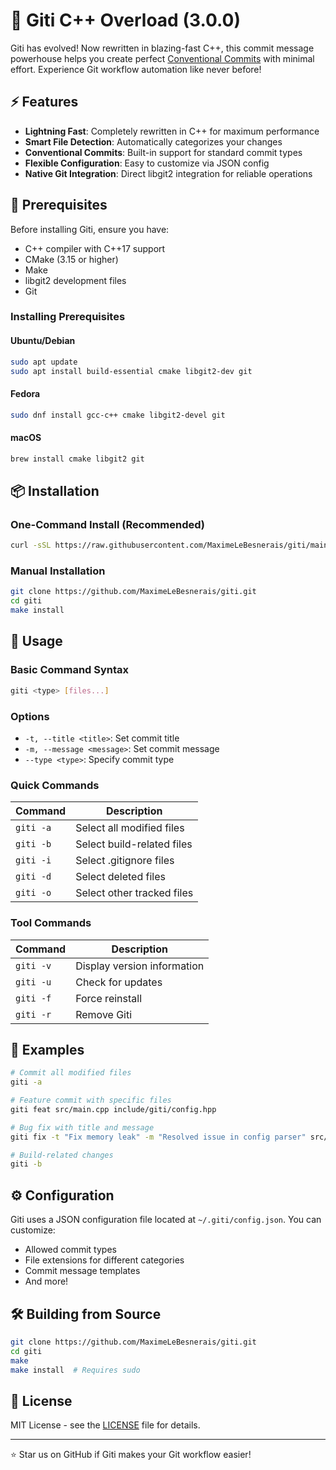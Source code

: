 # 🚀 Giti C++ Overload (3.0.0)

Giti has evolved! Now rewritten in blazing-fast C++, this commit message powerhouse helps you create perfect [Conventional Commits](https://www.conventionalcommits.org/en/v1.0.0/) with minimal effort. Experience Git workflow automation like never before!

## ⚡ Features

- **Lightning Fast**: Completely rewritten in C++ for maximum performance
- **Smart File Detection**: Automatically categorizes your changes
- **Conventional Commits**: Built-in support for standard commit types
- **Flexible Configuration**: Easy to customize via JSON config
- **Native Git Integration**: Direct libgit2 integration for reliable operations

## 🔧 Prerequisites

Before installing Giti, ensure you have:
- C++ compiler with C++17 support
- CMake (3.15 or higher)
- Make
- libgit2 development files
- Git

### Installing Prerequisites

#### Ubuntu/Debian
```bash
sudo apt update
sudo apt install build-essential cmake libgit2-dev git
```

#### Fedora
```bash
sudo dnf install gcc-c++ cmake libgit2-devel git
```

#### macOS
```bash
brew install cmake libgit2 git
```

## 📦 Installation

### One-Command Install (Recommended)
```bash
curl -sSL https://raw.githubusercontent.com/MaximeLeBesnerais/giti/main/install.sh | sudo bash
```

### Manual Installation
```bash
git clone https://github.com/MaximeLeBesnerais/giti.git
cd giti
make install
```

## 🎯 Usage

### Basic Command Syntax
```bash
giti <type> [files...]
```

### Options
- `-t, --title <title>`: Set commit title
- `-m, --message <message>`: Set commit message
- `--type <type>`: Specify commit type

### Quick Commands
| Command     | Description                         |
|-------------|-------------------------------------|
| `giti -a`   | Select all modified files           |
| `giti -b`   | Select build-related files          |
| `giti -i`   | Select .gitignore files             |
| `giti -d`   | Select deleted files                |
| `giti -o`   | Select other tracked files          |

### Tool Commands
| Command       | Description                     |
|---------------|---------------------------------|
| `giti -v`     | Display version information     |
| `giti -u`     | Check for updates               |
| `giti -f`     | Force reinstall                 |
| `giti -r`     | Remove Giti                     |

## 📝 Examples

```bash
# Commit all modified files
giti -a

# Feature commit with specific files
giti feat src/main.cpp include/giti/config.hpp

# Bug fix with title and message
giti fix -t "Fix memory leak" -m "Resolved issue in config parser" src/config.cpp

# Build-related changes
giti -b
```

## ⚙️ Configuration

Giti uses a JSON configuration file located at `~/.giti/config.json`. You can customize:
- Allowed commit types
- File extensions for different categories
- Commit message templates
- And more!

## 🛠️ Building from Source

```bash
git clone https://github.com/MaximeLeBesnerais/giti.git
cd giti
make
make install  # Requires sudo
```

## 📜 License

MIT License - see the [LICENSE](LICENSE) file for details.

---

⭐ Star us on GitHub if Giti makes your Git workflow easier!
